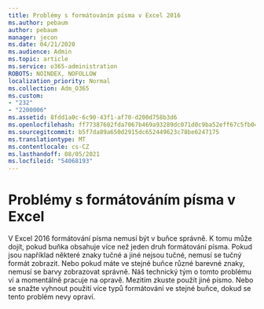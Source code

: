 ```yaml
---
title: Problémy s formátováním písma v Excel 2016
ms.author: pebaum
author: pebaum
manager: jecon
ms.date: 04/21/2020
ms.audience: Admin
ms.topic: article
ms.service: o365-administration
ROBOTS: NOINDEX, NOFOLLOW
localization_priority: Normal
ms.collection: Adm_O365
ms.custom:
- "232"
- "2200006"
ms.assetid: 8fdd1a0c-6c90-43f1-af70-d200d758b3d6
ms.openlocfilehash: ff77387602fda7067b469a93289dc071d0c9ba52eff67c5fb04f4426e4034eaf
ms.sourcegitcommit: b5f7da89a650d2915dc652449623c78be6247175
ms.translationtype: MT
ms.contentlocale: cs-CZ
ms.lasthandoff: 08/05/2021
ms.locfileid: "54068193"
---
```

# <a name="font-formatting-problems-in-excel"></a>Problémy s formátováním písma v Excel

V Excel 2016 formátování písma nemusí být v buňce správně. K tomu může dojít, pokud buňka obsahuje více než jeden druh formátování písma. Pokud jsou například některé znaky tučné a jiné nejsou tučné, nemusí se tučný formát zobrazit. Nebo pokud máte ve stejné buňce různé barevné znaky, nemusí se barvy zobrazovat správně. Náš technický tým o tomto problému ví a momentálně pracuje na opravě. Mezitím zkuste použít jiné písmo. Nebo se snažte vyhnout použití více typů formátování ve stejné buňce, dokud se tento problém nevy opraví.
  